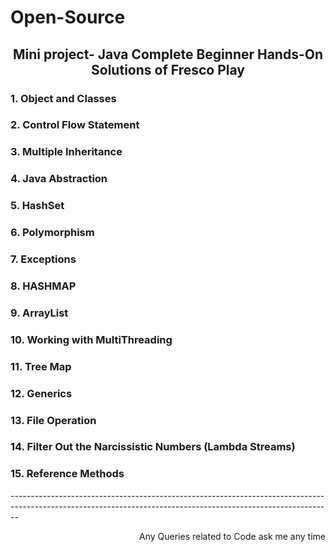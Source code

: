 # Open-Source

<h2 align="center">Mini project- Java Complete Beginner Hands-On Solutions of Fresco Play</h1>

<h3 align="left">1. Object and Classes </h3>
<h3 align="left">2. Control Flow Statement </h3>
<h3 align="left">3. Multiple Inheritance  </h3>
<h3 align="left">4. Java Abstraction </h3>
<h3 align="left">5.  HashSet  </h3>
<h3 align="left">6. Polymorphism </h3>
<h3 align="left">7. Exceptions </h3>
<h3 align="left">8. HASHMAP </h3>
<h3 align="left">9. ArrayList  </h3>
<h3 align="left">10. Working with MultiThreading </h3>
<h3 align="left">11. Tree Map  </h3>
<h3 align="left">12. Generics </h3>
<h3 align="left">13. File Operation </h3>
<h3 align="left">14. Filter Out the Narcissistic Numbers (Lambda Streams) </h3>
<h3 align="left"> 15. Reference Methods </h3>



<footer>--------------------------------------------------------------------------------------------------------------------------------------------------------------</footer>

<p align="right" style="BOLD"> Any Queries related to Code ask me any time </p> 
